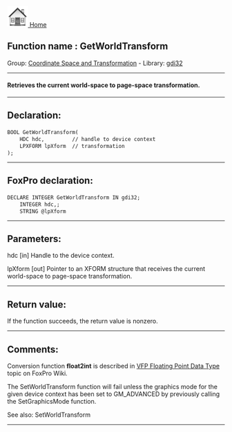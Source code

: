 [<img src="../../images/home.png"> Home ](https://github.com/VFPX/Win32API)  

## Function name : GetWorldTransform
Group: [Coordinate Space and Transformation](../../functions_group.md#Coordinate_Space_and_Transformation)  -  Library: [gdi32](../../Libraries.md#gdi32)  
***  


#### Retrieves the current world-space to page-space transformation.
***  


## Declaration:
```foxpro  
BOOL GetWorldTransform(
	HDC hdc,         // handle to device context
	LPXFORM lpXform  // transformation
);  
```  
***  


## FoxPro declaration:
```foxpro  
DECLARE INTEGER GetWorldTransform IN gdi32;
	INTEGER hdc,;
	STRING @lpXform  
```  
***  


## Parameters:
hdc 
[in] Handle to the device context. 

lpXform 
[out] Pointer to an XFORM structure that receives the current world-space to page-space transformation. 
  
***  


## Return value:
If the function succeeds, the return value is nonzero.  
***  


## Comments:
Conversion function <Strong>float2int</Strong> is described in <a href="http://fox.wikis.com/wc.dll?Wiki~VFPFloatingPointDataType">VFP Floating Point Data Type</a> topic on FoxPro Wiki.  
  
The SetWorldTransform function will fail unless the graphics mode for the given device context has been set to GM_ADVANCED by previously calling the SetGraphicsMode function.  
  
See also: SetWorldTransform   
  
***  

